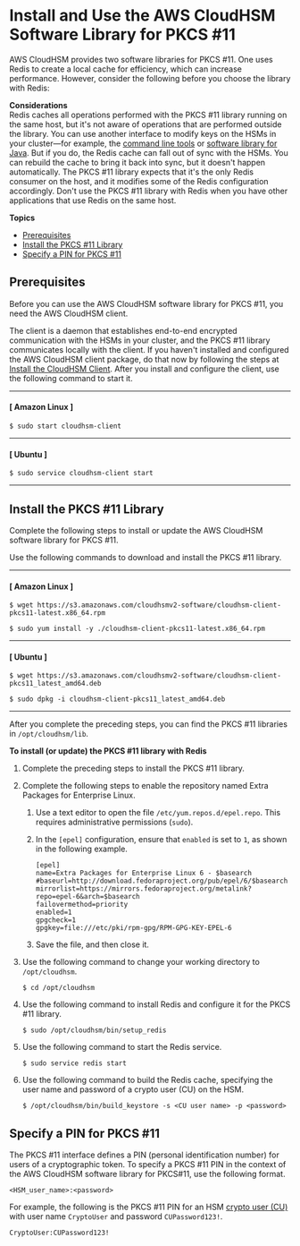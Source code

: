# Install and Use the AWS CloudHSM Software Library for PKCS \#11<a name="pkcs11-library-install"></a>

AWS CloudHSM provides two software libraries for PKCS \#11\. One uses Redis to create a local cache for efficiency, which can increase performance\. However, consider the following before you choose the library with Redis:

**Considerations**  
Redis caches all operations performed with the PKCS \#11 library running on the same host, but it's not aware of operations that are performed outside the library\. You can use another interface to modify keys on the HSMs in your cluster—for example, the [command line tools](command-line-tools.md) or [software library for Java](java-library.md)\. But if you do, the Redis cache can fall out of sync with the HSMs\. You can rebuild the cache to bring it back into sync, but it doesn't happen automatically\.
The PKCS \#11 library expects that it's the only Redis consumer on the host, and it modifies some of the Redis configuration accordingly\. Don't use the PKCS \#11 library with Redis when you have other applications that use Redis on the same host\.

**Topics**
+ [Prerequisites](#pkcs11-library-prerequisites)
+ [Install the PKCS \#11 Library](#install-pkcs11-library)
+ [Specify a PIN for PKCS \#11](#specify-pin-pkcs11)

## Prerequisites<a name="pkcs11-library-prerequisites"></a>

Before you can use the AWS CloudHSM software library for PKCS \#11, you need the AWS CloudHSM client\. 

The client is a daemon that establishes end\-to\-end encrypted communication with the HSMs in your cluster, and the PKCS \#11 library communicates locally with the client\. If you haven't installed and configured the AWS CloudHSM client package, do that now by following the steps at [Install the CloudHSM Client](install-and-configure-client.md)\. After you install and configure the client, use the following command to start it\.

------
#### [ Amazon Linux ]

```
$ sudo start cloudhsm-client
```

------
#### [ Ubuntu ]

```
$ sudo service cloudhsm-client start
```

------

## Install the PKCS \#11 Library<a name="install-pkcs11-library"></a>

Complete the following steps to install or update the AWS CloudHSM software library for PKCS \#11\.

Use the following commands to download and install the PKCS \#11 library\.

------
#### [ Amazon Linux ]

```
$ wget https://s3.amazonaws.com/cloudhsmv2-software/cloudhsm-client-pkcs11-latest.x86_64.rpm
```

```
$ sudo yum install -y ./cloudhsm-client-pkcs11-latest.x86_64.rpm
```

------
#### [ Ubuntu ]

```
$ wget https://s3.amazonaws.com/cloudhsmv2-software/cloudhsm-client-pkcs11_latest_amd64.deb
```

```
$ sudo dpkg -i cloudhsm-client-pkcs11_latest_amd64.deb
```

------

After you complete the preceding steps, you can find the PKCS \#11 libraries in `/opt/cloudhsm/lib`\.

**To install \(or update\) the PKCS \#11 library with Redis**

1. Complete the preceding steps to install the PKCS \#11 library\.

1. Complete the following steps to enable the repository named Extra Packages for Enterprise Linux\.

   1. Use a text editor to open the file `/etc/yum.repos.d/epel.repo`\. This requires administrative permissions \(`sudo`\)\.

   1. In the `[epel]` configuration, ensure that `enabled` is set to `1`, as shown in the following example\.

      ```
      [epel]
      name=Extra Packages for Enterprise Linux 6 - $basearch
      #baseurl=http://download.fedoraproject.org/pub/epel/6/$basearch
      mirrorlist=https://mirrors.fedoraproject.org/metalink?repo=epel-6&arch=$basearch
      failovermethod=priority
      enabled=1
      gpgcheck=1
      gpgkey=file:///etc/pki/rpm-gpg/RPM-GPG-KEY-EPEL-6
      ```

   1. Save the file, and then close it\.

1. Use the following command to change your working directory to `/opt/cloudhsm`\.

   ```
   $ cd /opt/cloudhsm
   ```

1. Use the following command to install Redis and configure it for the PKCS \#11 library\.

   ```
   $ sudo /opt/cloudhsm/bin/setup_redis
   ```

1. Use the following command to start the Redis service\.

   ```
   $ sudo service redis start
   ```

1. Use the following command to build the Redis cache, specifying the user name and password of a crypto user \(CU\) on the HSM\.

   ```
   $ /opt/cloudhsm/bin/build_keystore -s <CU user name> -p <password>
   ```

## Specify a PIN for PKCS \#11<a name="specify-pin-pkcs11"></a>

The PKCS \#11 interface defines a PIN \(personal identification number\) for users of a cryptographic token\. To specify a PKCS \#11 PIN in the context of the AWS CloudHSM software library for PKCS\#11, use the following format\.

```
<HSM_user_name>:<password>
```

For example, the following is the PKCS \#11 PIN for an HSM [crypto user \(CU\)](hsm-users.md) with user name `CryptoUser` and password `CUPassword123!`\.

```
CryptoUser:CUPassword123!
```